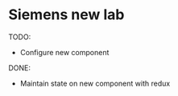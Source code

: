 # Siemens new lab

TODO: 

- Configure new component


DONE: 
- Maintain state on new component with redux